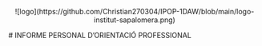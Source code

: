 <p align="center">
![logo](https://github.com/Christian270304/IPOP-1DAW/blob/main/logo-institut-sapalomera.png)
</p> 
# INFORME PERSONAL D’ORIENTACIÓ PROFESSIONAL
